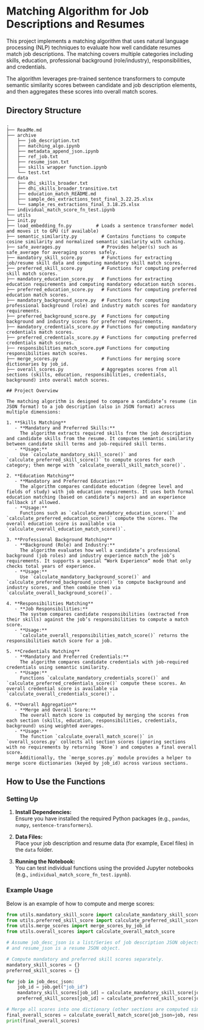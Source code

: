 # Matching Algorithm for Job Descriptions and Resumes

This project implements a matching algorithm that uses natural language processing (NLP) techniques to evaluate how well candidate resumes match job descriptions. The matching covers multiple categories including skills, education, professional background (role/industry), responsibilities, and credentials.

The algorithm leverages pre-trained sentence transformers to compute semantic similarity scores between candidate and job description elements, and then aggregates these scores into overall match scores.

## Directory Structure
```
.
├── ReadMe.md
├── archive
│   ├── job_description.txt
│   ├── matching_algo.ipynb
│   ├── metadata_append_json.ipynb
│   ├── ref_job.txt
│   ├── resume_json.txt
│   ├── skills wrapper function.ipynb
│   └── test.txt
├── data
│   ├── dhi_skills_broader.txt
│   ├── dhi_skills_broader_transitive.txt
│   ├── education_match_README.md
│   ├── sample_des_extractions_test_final_3.22.25.xlsx
│   └── sample_res_extractions_final_3.18.25.xlsx
├── individual_match_score_fn_test.ipynb
└── utils
├── init.py
├── load_embedding_fn.py         # Loads a sentence transformer model and moves it to GPU (if available)
├── semantic_similarity.py         # Contains functions to compute cosine similarity and normalized semantic similarity with caching.
├── safe_averages.py               # Provides helper(s) such as safe_average for averaging scores safely.
├── mandatory_skill_score.py       # Functions for extracting job/resume skill data and computing mandatory skill match scores.
├── preferred_skill_score.py       # Functions for computing preferred skill match scores.
├── mandatory_education_score.py   # Functions for extracting education requirements and computing mandatory education match scores.
├── preferred_education_score.py   # Functions for computing preferred education match scores.
├── mandatory_background_score.py  # Functions for computing professional background (role) and industry match scores for mandatory requirements.
├── preferred_background_score.py  # Functions for computing background and industry scores for preferred requirements.
├── mandatory_credentials_score.py # Functions for computing mandatory credentials match scores.
├── preferred_credentials_score.py # Functions for computing preferred credentials match scores.
├── responsibilities_match_score.py# Functions for computing responsibilities match scores.
├── merge_scores.py                # Functions for merging score dictionaries by job_id.
├── overall_scores.py              # Aggregates scores from all sections (skills, education, responsibilities, credentials, background) into overall match scores.

## Project Overview

The matching algorithm is designed to compare a candidate’s resume (in JSON format) to a job description (also in JSON format) across multiple dimensions:

1. **Skills Matching**  
   - **Mandatory and Preferred Skills:**  
     The algorithm extracts required skills from the job description and candidate skills from the resume. It computes semantic similarity between candidate skill terms and job-required skill terms.  
   - **Usage:**  
     Use `calculate_mandatory_skill_score()` and `calculate_preferred_skill_score()` to compute scores for each category; then merge with `calculate_overall_skill_match_score()`.

2. **Education Matching**  
   - **Mandatory and Preferred Education:**  
     The algorithm compares candidate education (degree level and fields of study) with job education requirements. It uses both formal education matching (based on candidate’s majors) and an experience fallback if allowed.  
   - **Usage:**  
     Functions such as `calculate_mandatory_education_score()` and `calculate_preferred_education_score()` compute the scores. The overall education score is available via `calculate_overall_education_match_score()`.

3. **Professional Background Matching**  
   - **Background (Role) and Industry:**  
     The algorithm evaluates how well a candidate’s professional background (job roles) and industry experience match the job’s requirements. It supports a special “Work Experience” mode that only checks total years of experience.
   - **Usage:**  
     Use `calculate_mandatory_background_score()` and `calculate_preferred_background_score()` to compute background and industry scores, and then combine them via `calculate_overall_background_score()`.
     
4. **Responsibilities Matching**  
   - **Job Responsibilities:**  
     The system compares candidate responsibilities (extracted from their skills) against the job’s responsibilities to compute a match score.
   - **Usage:**  
     `calculate_overall_responsibilities_match_score()` returns the responsibilities match score for a job.

5. **Credentials Matching**  
   - **Mandatory and Preferred Credentials:**  
     The algorithm compares candidate credentials with job-required credentials using semantic similarity.
   - **Usage:**  
     Functions `calculate_mandatory_credentials_score()` and `calculate_preferred_credentials_score()` compute these scores. An overall credential score is available via `calculate_overall_credentials_score()`.

6. **Overall Aggregation**  
   - **Merge and Overall Score:**  
     The overall match score is computed by merging the scores from each section (skills, education, responsibilities, credentials, background) using weighted averages.  
   - **Usage:**  
     The function `calculate_overall_match_score()` in `overall_scores.py` collects all section scores (ignoring sections with no requirements by returning `None`) and computes a final overall score.  
     Additionally, the `merge_scores.py` module provides a helper to merge score dictionaries (keyed by job_id) across various sections.
```
## How to Use the Functions

### Setting Up

1. **Install Dependencies:**  
   Ensure you have installed the required Python packages (e.g., `pandas`, `numpy`, `sentence-transformers`).

2. **Data Files:**  
   Place your job description and resume data (for example, Excel files) in the `data` folder.

3. **Running the Notebook:**  
   You can test individual functions using the provided Jupyter notebooks (e.g., `individual_match_score_fn_test.ipynb`).

### Example Usage

Below is an example of how to compute and merge scores:

```python
from utils.mandatory_skill_score import calculate_mandatory_skill_score
from utils.preferred_skill_score import calculate_preferred_skill_score
from utils.merge_scores import merge_scores_by_job_id
from utils.overall_scores import calculate_overall_match_score

# Assume job_desc_json is a list/Series of job description JSON objects,
# and resume_json is a resume JSON object.

# Compute mandatory and preferred skill scores separately.
mandatory_skill_scores = {}
preferred_skill_scores = {}

for job in job_desc_json:
    job_id = job.get("job_id")
    mandatory_skill_scores[job_id] = calculate_mandatory_skill_score(job, resume_json)
    preferred_skill_scores[job_id] = calculate_preferred_skill_score(job, resume_json)

# Merge all scores into one dictionary (other sections are computed similarly)
final_overall_scores = calculate_overall_match_score(job_json=job, resume_json=resume_json)
print(final_overall_scores)